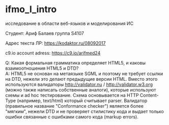 # ifmo_I_intro
исследование в области веб-языков и моделирования ИС

Студент: Ариф Балаев группа S4107

Адрес текста ЛР:
https://kodaktor.ru/08092017

c9.io account adress: https://c9.io/arifmed24

Q: Какая формальная грамматика определяет HTML5, и каковы взаимоотношения HTML5 и DTD? <br />
A: HTML5 не основан на метаязыке SGML и поэтому не требует ссылки на DTD, нежели это делают предыдущие версии HTML. Вместо этого используются валидаторы http://validator.nu / http://validator.w3.org (можно также написать собственные аналоги), которые используют схемы и ad hoc тестирование. Схема основывается на HTTP Content-Type (например, text/html) который считывает parser. Валидатор (правильное название "Conformance checker") является более "мягким", нежели DTD и не проверяет стилистику кода и выдает только ошибки связанные с ошибками самого кода (markup errors). 
